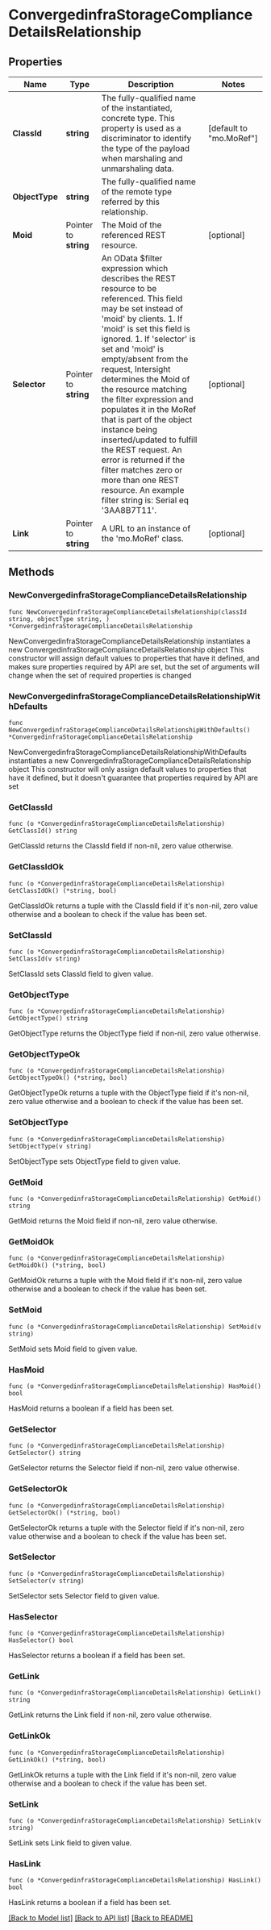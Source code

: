 # ConvergedinfraStorageComplianceDetailsRelationship

## Properties

Name | Type | Description | Notes
------------ | ------------- | ------------- | -------------
**ClassId** | **string** | The fully-qualified name of the instantiated, concrete type. This property is used as a discriminator to identify the type of the payload when marshaling and unmarshaling data. | [default to "mo.MoRef"]
**ObjectType** | **string** | The fully-qualified name of the remote type referred by this relationship. | 
**Moid** | Pointer to **string** | The Moid of the referenced REST resource. | [optional] 
**Selector** | Pointer to **string** | An OData $filter expression which describes the REST resource to be referenced. This field may be set instead of &#39;moid&#39; by clients. 1. If &#39;moid&#39; is set this field is ignored. 1. If &#39;selector&#39; is set and &#39;moid&#39; is empty/absent from the request, Intersight determines the Moid of the resource matching the filter expression and populates it in the MoRef that is part of the object instance being inserted/updated to fulfill the REST request. An error is returned if the filter matches zero or more than one REST resource. An example filter string is: Serial eq &#39;3AA8B7T11&#39;. | [optional] 
**Link** | Pointer to **string** | A URL to an instance of the &#39;mo.MoRef&#39; class. | [optional] 

## Methods

### NewConvergedinfraStorageComplianceDetailsRelationship

`func NewConvergedinfraStorageComplianceDetailsRelationship(classId string, objectType string, ) *ConvergedinfraStorageComplianceDetailsRelationship`

NewConvergedinfraStorageComplianceDetailsRelationship instantiates a new ConvergedinfraStorageComplianceDetailsRelationship object
This constructor will assign default values to properties that have it defined,
and makes sure properties required by API are set, but the set of arguments
will change when the set of required properties is changed

### NewConvergedinfraStorageComplianceDetailsRelationshipWithDefaults

`func NewConvergedinfraStorageComplianceDetailsRelationshipWithDefaults() *ConvergedinfraStorageComplianceDetailsRelationship`

NewConvergedinfraStorageComplianceDetailsRelationshipWithDefaults instantiates a new ConvergedinfraStorageComplianceDetailsRelationship object
This constructor will only assign default values to properties that have it defined,
but it doesn't guarantee that properties required by API are set

### GetClassId

`func (o *ConvergedinfraStorageComplianceDetailsRelationship) GetClassId() string`

GetClassId returns the ClassId field if non-nil, zero value otherwise.

### GetClassIdOk

`func (o *ConvergedinfraStorageComplianceDetailsRelationship) GetClassIdOk() (*string, bool)`

GetClassIdOk returns a tuple with the ClassId field if it's non-nil, zero value otherwise
and a boolean to check if the value has been set.

### SetClassId

`func (o *ConvergedinfraStorageComplianceDetailsRelationship) SetClassId(v string)`

SetClassId sets ClassId field to given value.


### GetObjectType

`func (o *ConvergedinfraStorageComplianceDetailsRelationship) GetObjectType() string`

GetObjectType returns the ObjectType field if non-nil, zero value otherwise.

### GetObjectTypeOk

`func (o *ConvergedinfraStorageComplianceDetailsRelationship) GetObjectTypeOk() (*string, bool)`

GetObjectTypeOk returns a tuple with the ObjectType field if it's non-nil, zero value otherwise
and a boolean to check if the value has been set.

### SetObjectType

`func (o *ConvergedinfraStorageComplianceDetailsRelationship) SetObjectType(v string)`

SetObjectType sets ObjectType field to given value.


### GetMoid

`func (o *ConvergedinfraStorageComplianceDetailsRelationship) GetMoid() string`

GetMoid returns the Moid field if non-nil, zero value otherwise.

### GetMoidOk

`func (o *ConvergedinfraStorageComplianceDetailsRelationship) GetMoidOk() (*string, bool)`

GetMoidOk returns a tuple with the Moid field if it's non-nil, zero value otherwise
and a boolean to check if the value has been set.

### SetMoid

`func (o *ConvergedinfraStorageComplianceDetailsRelationship) SetMoid(v string)`

SetMoid sets Moid field to given value.

### HasMoid

`func (o *ConvergedinfraStorageComplianceDetailsRelationship) HasMoid() bool`

HasMoid returns a boolean if a field has been set.

### GetSelector

`func (o *ConvergedinfraStorageComplianceDetailsRelationship) GetSelector() string`

GetSelector returns the Selector field if non-nil, zero value otherwise.

### GetSelectorOk

`func (o *ConvergedinfraStorageComplianceDetailsRelationship) GetSelectorOk() (*string, bool)`

GetSelectorOk returns a tuple with the Selector field if it's non-nil, zero value otherwise
and a boolean to check if the value has been set.

### SetSelector

`func (o *ConvergedinfraStorageComplianceDetailsRelationship) SetSelector(v string)`

SetSelector sets Selector field to given value.

### HasSelector

`func (o *ConvergedinfraStorageComplianceDetailsRelationship) HasSelector() bool`

HasSelector returns a boolean if a field has been set.

### GetLink

`func (o *ConvergedinfraStorageComplianceDetailsRelationship) GetLink() string`

GetLink returns the Link field if non-nil, zero value otherwise.

### GetLinkOk

`func (o *ConvergedinfraStorageComplianceDetailsRelationship) GetLinkOk() (*string, bool)`

GetLinkOk returns a tuple with the Link field if it's non-nil, zero value otherwise
and a boolean to check if the value has been set.

### SetLink

`func (o *ConvergedinfraStorageComplianceDetailsRelationship) SetLink(v string)`

SetLink sets Link field to given value.

### HasLink

`func (o *ConvergedinfraStorageComplianceDetailsRelationship) HasLink() bool`

HasLink returns a boolean if a field has been set.


[[Back to Model list]](../README.md#documentation-for-models) [[Back to API list]](../README.md#documentation-for-api-endpoints) [[Back to README]](../README.md)


